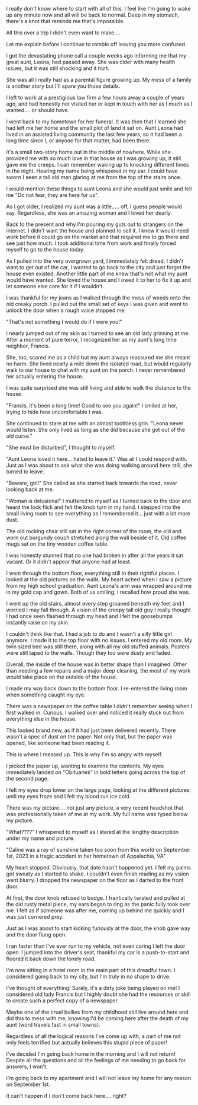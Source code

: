 I really don't know where to start with all of this. I feel like I'm going to wake up any minute now and all will be back to normal. Deep in my stomach, there's a knot that reminds me that's impossible. 

All this over a trip I didn't even want to make.... 

Let me explain before I continue to ramble off leaving you more confused. 

I got the devastating phone call a couple weeks ago informing me that my great aunt, Leona, had passed away. She was older with many health issues, but it was still shocking and it hurt. 

She was all I really had as a parental figure growing up. My mess of a family is another story but I'll spare you those details.

I left to work at a prestigious law firm a few hours away a couple of years ago, and had honestly not visited her or kept in touch with her as I much as I wanted.... or should have.

I went back to my hometown for her funeral. It was then that I learned she had left me her home and the small plot of land it sat on. Aunt Leona had lived in an assisted living community the last few years, so it had been a long time since I, or anyone for that matter, had been there. 

It's a small two-story home out in the middle of nowhere. While she provided me with so much love in that house as I was growing up, it still gave me the creeps. 
I can remember waking up to knocking different times in the night. Hearing my name being whispered in my ear. I could have sworn I seen a tall old man glaring at me from the top of the stairs once. 

I would mention these things to aunt Leona and she would just smile and tell me "Do not fear, they are here for us". 

As I got older, I realized my aunt was a little..... off, I guess people would say. Regardless, she was an amazing woman and I loved her dearly. 

Back to the present and why I'm pouring my guts out to strangers on the internet. I didn't want the house and planned to sell it. I knew it would need work before it could go on the market and that required me to go there and see just how much. 
I took additional time from work and finally forced myself to go to the house today.

As I pulled into the very overgrown yard, I immediately felt dread. I didn't want to get out of the car, I wanted to go back to the city and just forget the house even existed. Another little part of me knew that's not what my aunt would have wanted. She loved the house and I owed it to her to fix it up and let someone else care for it if I wouldn't. 

I was thankful for my jeans as I walked through the mess of weeds onto the old creaky porch. I pulled out the small set of keys I was given and went to unlock the door when a rough voice stopped me. 

"That's not something I would do if I were you!"

I nearly jumped out of my skin as I turned to see an old lady grinning at me. After a moment of pure terror, I recognized her as my aunt's long time neighbor, Francis. 

She, too, scared me as a child but my aunt always reassured me she meant no harm. She lived nearly a mile down the isolated road, but would regularly walk to our house to chat with my aunt on the porch. I never remembered her actually entering the house.

I was quite surprised she was still living and able to walk the distance to the house. 

"Francis, it's been a long time! Good to see you again!" I smiled at her, trying to hide how uncomfortable I was. 

She continued to stare at me with an almost toothless grin. "Leona never would listen. She only lived as long as she did because she got out of the old curse."

"She must be disturbed", I thought to myself. 

"Aunt Leona loved it here... hated to leave it." Was all I could respond with. Just as I was about to ask what she was doing walking around here still, she turned to leave. 

"Beware, girl!" She called as she started back towards the road, never looking back at me. 

"Woman is delusional" I muttered to myself as I turned back to the door and heard the lock flick and felt the knob turn in my hand. 
I stepped into the small living room to see everything as I remembered it... just with a lot more dust.

The old rocking chair still sat in the right corner of the room, the old and worn out burgundy couch stretched along the wall beside of it. Old coffee mugs sat on the tiny wooden coffee table. 

I was honestly stunned that no one had broken in after all the years it sat vacant. Or it didn't appear that anyone had at least. 

I went through the bottom floor, everything still in their rightful places. I looked at the old pictures on the walls. My heart ached when I saw a picture from my high school graduation. Aunt Leona's arm was wrapped around me in my gold cap and gown. Both of us smiling; I recalled how proud she was.

I went up the old stairs, almost every step groaned beneath my feet and I worried I may fall through. A vision of the creepy tall old guy I really thought I had once seen flashed through my head and I felt the goosebumps instantly raise on my skin. 

I couldn't think like that. I had a job to do and I wasn't a silly little girl anymore. I made it to the top floor with no issues. I entered my old room. My twin sized bed was still there, along with all my old stuffed animals. Posters were still taped to the walls. Though they too were dusty and faded. 

Overall, the inside of the house was in better shape than I imagined. Other than needing a few repairs and a major deep cleaning, the most of my work would take place on the outside of the house.

I made my way back down to the bottom floor. I re-entered the living room when something caught my eye. 

There was a newspaper on the coffee table I didn't remember seeing when I first walked in. Curious, I walked over and noticed it really stuck out from everything else in the house. 

This looked brand new, as if it had just been delivered recently. There wasn't a spec of dust on the paper. Not only that, but the paper was opened, like someone had been reading it. 

This is where I messed up. This is why I'm so angry with myself.

I picked the paper up, wanting to examine the contents. My eyes immediately landed on "Obituaries" in bold letters going across the top of the second page. 

I felt my eyes drop lower on the large page, looking at the different pictures until my eyes froze and I felt my blood run ice cold. 

There was my picture.... not just any picture, a very recent headshot that was professionally taken of me at my work. My full name was typed below my picture.

"What????" I whispered to myself as I stared at the lengthy description under my name and picture.

"Caline was a ray of sunshine taken too soon from this world on September 1st, 2023 in a tragic accident in her hometown of Appalachia, VA"

My heart stopped. Obviously, that date hasn't happened yet. I felt my palms get sweaty as I started to shake. I couldn't even finish reading as my vision went blurry. I dropped the newspaper on the floor as I darted to the front door.

At first, the door knob refused to budge. I frantically twisted and pulled at the old rusty metal piece, my ears began to ring as the panic fully took over me. I felt as if someone was after me, coming up behind me quickly and I was just cornered prey. 

Just as I was about to start kicking furiously at the door, the knob gave way and the door flung open.

I ran faster than I've ever run to my vehicle, not even caring I left the door open. I jumped into the driver's seat, thankful my car is a push-to-start and floored it back down the lonely road. 

I'm now sitting in a hotel room in the main part of this dreadful town. I considered going back to my city, but I'm truly in no shape to drive. 

I've thought of everything! Surely, it's a dirty joke being played on me! I considered old lady Francis but I highly doubt she had the resources or skill to create such a perfect copy of a newspaper. 

Maybe one of the cruel bullies from my childhood still live around here and did this to mess with me, knowing I'd be coming here after the death of my aunt (word travels fast in small towns).

Regardless of all the logical reasons I've come up with, a part of me not only feels terrified but actually believes this stupid piece of paper! 

I've decided I'm going back home in the morning and I will not return! Despite all the questions and all the feelings of me needing to go back for answers, I won't. 

I'm going back to my apartment and I will not leave my home for any reason on September 1st.

It can't happen if I don't come back here.... right?